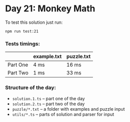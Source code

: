 # Day 21: Monkey Math

To test this solution just run:

```shell
npm run test:21
```

### Tests timings:

|          | example.txt | puzzle.txt |
| -------- | ----------- | ---------- |
| Part One | 4 ms        | 16 ms      |
| Part Two | 1 ms        | 33 ms      |

### Structure of the day:

- `solution.1.ts` – part one of the day
- `solution.2.ts` – part two of the day
- `puzzle/*.txt` – a folder with examples and puzzle input
- `utils/*.ts` – parts of solution and parser for input
